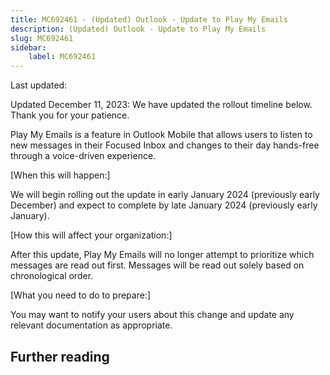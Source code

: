 ```yaml
---
title: MC692461 - (Updated) Outlook - Update to Play My Emails
description: (Updated) Outlook - Update to Play My Emails
slug: MC692461
sidebar:
    label: MC692461
---
```



Last updated: 

<p>Updated December 11, 2023: We have updated the rollout timeline below. Thank you for your patience.</p><p>Play My Emails is a feature in Outlook Mobile that allows users to listen to new messages in their Focused Inbox and changes to their day hands-free through a voice-driven experience.&nbsp;<br></p><p>[When this will happen:]</p><p>We will begin rolling out the update in early January 2024 (previously early December) and expect to complete by late January 2024 (previously early January).&nbsp;</p><p>[How this will affect your organization:]</p><p>After this update, Play My Emails will no longer attempt to prioritize which messages are read out first. Messages will be read out solely based on chronological order.&nbsp;</p><p>[What you need to do to prepare:]</p><p>You may want to notify your users about this change and update any relevant documentation as appropriate.</p>

## Further reading
